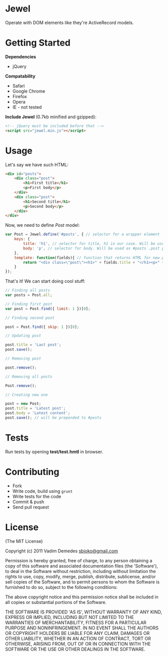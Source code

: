 # Jewel

Operate with DOM elements like they're ActiveRecord models.

# Getting Started

**Dependencies**

- jQuery

**Compatability**

- Safari
- Google Chrome
- Firefox
- Opera
- IE - not tested

**Include Jewel** (0.7kb minified and gzipped):

```html
<!-- jQuery must be included before that -->
<script src="jewel.min.js"></script>
```

# Usage

Let's say we have such HTML:

```html
<div id="posts">
	<div class="post">
		<h1>First title</h1>
		<p>First body</p>
	</div>
	<div class="post">
		<h1>Second title</h1>
		<p>Second body</p>
	</div>
</div>
```

Now, we need to define *Post* model:

```javascript
var Post = Jewel.define('#posts', { // selector for a wrapper element
	keys: {
		title: 'h1', // selector for title, h1 in our case. Will be used as #posts .post h1
		body: 'p', // selector for body. Will be used as #posts .post p
	},
	template: function(fields){ // function that returns HTML for new posts, you can use custom templating engine here.
		return "<div class=\"post\"><h1>" + fields.title + "</h1><p>" + fields.body + "</p></div>"
	}
});
```

That's it! We can start doing cool stuff:

```javascript
// Finding all posts
var posts = Post.all;

// Finding first post
var post = Post.find({ limit: 1 })[0];

// Finding second post

post = Post.find({ skip: 1 })[0];

// Updating post

post.title = 'Last post';
post.save();

// Removing post

post.remove();

// Removing all posts

Post.remove();

// Creating new one

post = new Post;
post.title = 'Latest post';
post.body = 'Latest content';
post.save(); // will be prepended to #posts
```

# Tests

Run tests by opening **test/test.hmtl** in browser.

# Contributing

- Fork
- Write code, build using ```grunt```
- Write tests for the code
- Commit & push
- Send pull request

# License

(The MIT License)

Copyright (c) 2011 Vadim Demedes sbioko@gmail.com

Permission is hereby granted, free of charge, to any person obtaining a copy of this software and associated documentation files (the 'Software'), to deal in the Software without restriction, including without limitation the rights to use, copy, modify, merge, publish, distribute, sublicense, and/or sell copies of the Software, and to permit persons to whom the Software is furnished to do so, subject to the following conditions:

The above copyright notice and this permission notice shall be included in all copies or substantial portions of the Software.

THE SOFTWARE IS PROVIDED 'AS IS', WITHOUT WARRANTY OF ANY KIND, EXPRESS OR IMPLIED, INCLUDING BUT NOT LIMITED TO THE WARRANTIES OF MERCHANTABILITY, FITNESS FOR A PARTICULAR PURPOSE AND NONINFRINGEMENT. IN NO EVENT SHALL THE AUTHORS OR COPYRIGHT HOLDERS BE LIABLE FOR ANY CLAIM, DAMAGES OR OTHER LIABILITY, WHETHER IN AN ACTION OF CONTRACT, TORT OR OTHERWISE, ARISING FROM, OUT OF OR IN CONNECTION WITH THE SOFTWARE OR THE USE OR OTHER DEALINGS IN THE SOFTWARE.